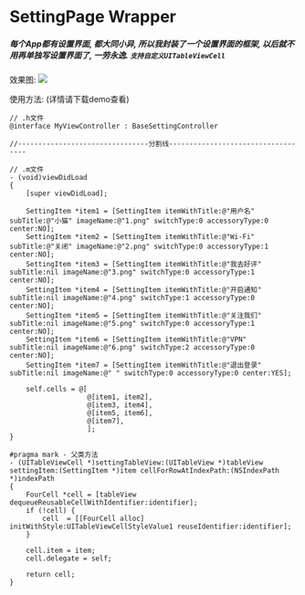 SettingPage Wrapper
================

##### 每个App都有设置界面, 都大同小异, 所以我封装了一个设置界面的框架, 以后就不用再单独写设置界面了, 一劳永逸. `支持自定义UITableViewCell`

效果图: ![](http://7sbo4v.com1.z0.glb.clouddn.com/213213.png)

使用方法: (详情请下载demo查看)

	// .h文件
	@interface MyViewController : BaseSettingController
	
	//--------------------------------分割线-----------------------------------
	
	// .m文件
	- (void)viewDidLoad
	{
		[super viewDidLoad];
	
		SettingItem *item1 = [SettingItem itemWithTitle:@"用户名" subTitle:@"小猫" imageName:@"1.png" switchType:0 accessoryType:0 center:NO];
		SettingItem *item2 = [SettingItem itemWithTitle:@"Wi-Fi" subTitle:@"关闭" imageName:@"2.png" switchType:0 accessoryType:1 center:NO];
		SettingItem *item3 = [SettingItem itemWithTitle:@"我去好评" subTitle:nil imageName:@"3.png" switchType:0 accessoryType:1 center:NO];
		SettingItem *item4 = [SettingItem itemWithTitle:@"开启通知" subTitle:nil imageName:@"4.png" switchType:1 accessoryType:0 center:NO];
		SettingItem *item5 = [SettingItem itemWithTitle:@"关注我们" subTitle:nil imageName:@"5.png" switchType:0 accessoryType:1 center:NO];
		SettingItem *item6 = [SettingItem itemWithTitle:@"VPN" subTitle:nil imageName:@"6.png" switchType:2 accessoryType:0 center:NO];
		SettingItem *item7 = [SettingItem itemWithTitle:@"退出登录" subTitle:nil imageName:@" " switchType:0 accessoryType:0 center:YES];
	
		self.cells = @[
					   @[item1, item2],
					   @[item3, item4],
					   @[item5, item6],
					   @[item7],
					   ];
	}
	
	#pragma mark - 父类方法
	- (UITableViewCell *)settingTableView:(UITableView *)tableView settingItem:(SettingItem *)item cellForRowAtIndexPath:(NSIndexPath *)indexPath
	{
		FourCell *cell = [tableView dequeueReusableCellWithIdentifier:identifier];
		if (!cell) {
			cell  = [[FourCell alloc] initWithStyle:UITableViewCellStyleValue1 reuseIdentifier:identifier];
		}
	
		cell.item = item;
		cell.delegate = self;
	
		return cell;
	}